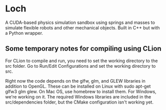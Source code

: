 # Loch
A CUDA-based physics simulation sandbox using springs and masses to simulate flexible robots and other mechanical objects. Built in C++ but with a Python wrapper. 

## Some temporary notes for compiling using CLion

For CLion to compile and run, you need to set the working directory to the src folder. Go to Run/Edit Configurations and set the working directory to src.

Right now the code depends on the glfw, glm, and GLEW libraries in addition to OpenGL. These can be installed on Linux with sudo apt-get glfw3 glm glew. On Mac OS, use homebrew to install them. For Windows, we're working on it. The required Windows libraries are included in the src/dependencies folder, but the CMake configuration isn't working yet.

